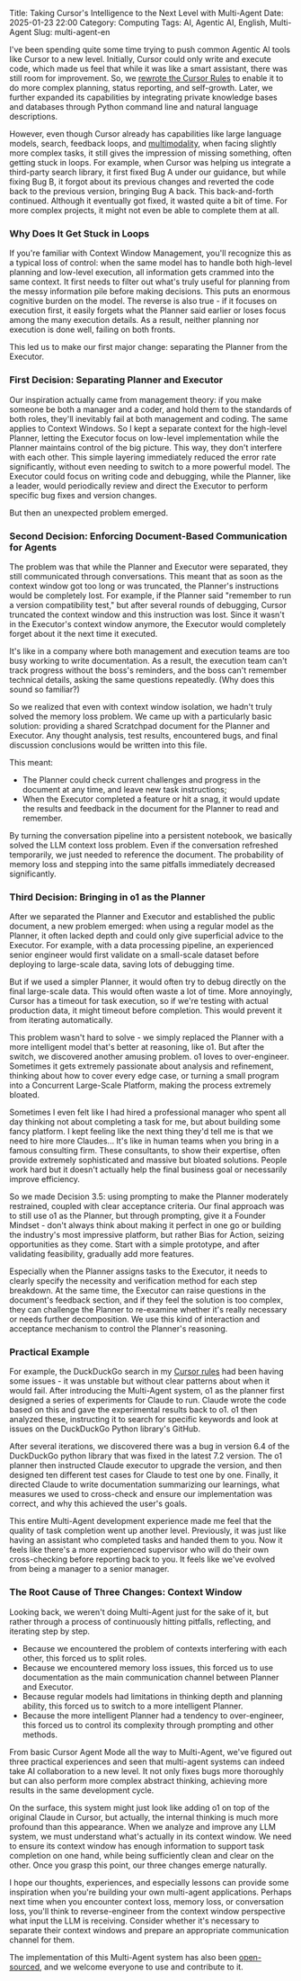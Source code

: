 Title: Taking Cursor's Intelligence to the Next Level with Multi-Agent
Date: 2025-01-23 22:00
Category: Computing
Tags: AI, Agentic AI, English, Multi-Agent
Slug: multi-agent-en

I've been spending quite some time trying to push common Agentic AI tools like Cursor to a new level. Initially, Cursor could only write and execute code, which made us feel that while it was like a smart assistant, there was still room for improvement. So, we [rewrote the Cursor Rules](/cursor-to-devin-en.html) to enable it to do more complex planning, status reporting, and self-growth. Later, we further expanded its capabilities by integrating private knowledge bases and databases through Python command line and natural language descriptions.

However, even though Cursor already has capabilities like large language models, search, feedback loops, and [multimodality](https://github.com/grapeot/devin.cursorrules/blob/master/tools/llm_api.py#L49), when facing slightly more complex tasks, it still gives the impression of missing something, often getting stuck in loops. For example, when Cursor was helping us integrate a third-party search library, it first fixed Bug A under our guidance, but while fixing Bug B, it forgot about its previous changes and reverted the code back to the previous version, bringing Bug A back. This back-and-forth continued. Although it eventually got fixed, it wasted quite a bit of time. For more complex projects, it might not even be able to complete them at all.

### Why Does It Get Stuck in Loops

If you're familiar with Context Window Management, you'll recognize this as a typical loss of control: when the same model has to handle both high-level planning and low-level execution, all information gets crammed into the same context. It first needs to filter out what's truly useful for planning from the messy information pile before making decisions. This puts an enormous cognitive burden on the model. The reverse is also true - if it focuses on execution first, it easily forgets what the Planner said earlier or loses focus among the many execution details. As a result, neither planning nor execution is done well, failing on both fronts.

This led us to make our first major change: separating the Planner from the Executor.

### First Decision: Separating Planner and Executor

Our inspiration actually came from management theory: if you make someone be both a manager and a coder, and hold them to the standards of both roles, they'll inevitably fail at both management and coding. The same applies to Context Windows. So I kept a separate context for the high-level Planner, letting the Executor focus on low-level implementation while the Planner maintains control of the big picture. This way, they don't interfere with each other. This simple layering immediately reduced the error rate significantly, without even needing to switch to a more powerful model. The Executor could focus on writing code and debugging, while the Planner, like a leader, would periodically review and direct the Executor to perform specific bug fixes and version changes.

But then an unexpected problem emerged.

### Second Decision: Enforcing Document-Based Communication for Agents

The problem was that while the Planner and Executor were separated, they still communicated through conversations. This meant that as soon as the context window got too long or was truncated, the Planner's instructions would be completely lost. For example, if the Planner said "remember to run a version compatibility test," but after several rounds of debugging, Cursor truncated the context window and this instruction was lost. Since it wasn't in the Executor's context window anymore, the Executor would completely forget about it the next time it executed.

It's like in a company where both management and execution teams are too busy working to write documentation. As a result, the execution team can't track progress without the boss's reminders, and the boss can't remember technical details, asking the same questions repeatedly. (Why does this sound so familiar?)

So we realized that even with context window isolation, we hadn't truly solved the memory loss problem. We came up with a particularly basic solution: providing a shared Scratchpad document for the Planner and Executor. Any thought analysis, test results, encountered bugs, and final discussion conclusions would be written into this file.

This meant:

* The Planner could check current challenges and progress in the document at any time, and leave new task instructions;
* When the Executor completed a feature or hit a snag, it would update the results and feedback in the document for the Planner to read and remember.

By turning the conversation pipeline into a persistent notebook, we basically solved the LLM context loss problem. Even if the conversation refreshed temporarily, we just needed to reference the document. The probability of memory loss and stepping into the same pitfalls immediately decreased significantly.

### Third Decision: Bringing in o1 as the Planner

After we separated the Planner and Executor and established the public document, a new problem emerged: when using a regular model as the Planner, it often lacked depth and could only give superficial advice to the Executor. For example, with a data processing pipeline, an experienced senior engineer would first validate on a small-scale dataset before deploying to large-scale data, saving lots of debugging time.

But if we used a simpler Planner, it would often try to debug directly on the final large-scale data. This would often waste a lot of time. More annoyingly, Cursor has a timeout for task execution, so if we're testing with actual production data, it might timeout before completion. This would prevent it from iterating automatically.

This problem wasn't hard to solve - we simply replaced the Planner with a more intelligent model that's better at reasoning, like o1. But after the switch, we discovered another amusing problem. o1 loves to over-engineer. Sometimes it gets extremely passionate about analysis and refinement, thinking about how to cover every edge case, or turning a small program into a Concurrent Large-Scale Platform, making the process extremely bloated.

Sometimes I even felt like I had hired a professional manager who spent all day thinking not about completing a task for me, but about building some fancy platform. I kept feeling like the next thing they'd tell me is that we need to hire more Claudes... It's like in human teams when you bring in a famous consulting firm. These consultants, to show their expertise, often provide extremely sophisticated and massive but bloated solutions. People work hard but it doesn't actually help the final business goal or necessarily improve efficiency.

So we made Decision 3.5: using prompting to make the Planner moderately restrained, coupled with clear acceptance criteria. Our final approach was to still use o1 as the Planner, but through prompting, give it a Founder Mindset - don't always think about making it perfect in one go or building the industry's most impressive platform, but rather Bias for Action, seizing opportunities as they come. Start with a simple prototype, and after validating feasibility, gradually add more features.

Especially when the Planner assigns tasks to the Executor, it needs to clearly specify the necessity and verification method for each step breakdown. At the same time, the Executor can raise questions in the document's feedback section, and if they feel the solution is too complex, they can challenge the Planner to re-examine whether it's really necessary or needs further decomposition. We use this kind of interaction and acceptance mechanism to control the Planner's reasoning.

### Practical Example

For example, the DuckDuckGo search in my [Cursor rules](https://github.com/grapeot/devin.cursorrules) had been having some issues - it was unstable but without clear patterns about when it would fail. After introducing the Multi-Agent system, o1 as the planner first designed a series of experiments for Claude to run. Claude wrote the code based on this and gave the experimental results back to o1. o1 then analyzed these, instructing it to search for specific keywords and look at issues on the DuckDuckGo Python library's GitHub.

After several iterations, we discovered there was a bug in version 6.4 of the DuckDuckGo python library that was fixed in the latest 7.2 version. The o1 planner then instructed Claude executor to upgrade the version, and then designed ten different test cases for Claude to test one by one. Finally, it directed Claude to write documentation summarizing our learnings, what measures we used to cross-check and ensure our implementation was correct, and why this achieved the user's goals.

This entire Multi-Agent development experience made me feel that the quality of task completion went up another level. Previously, it was just like having an assistant who completed tasks and handed them to you. Now it feels like there's a more experienced supervisor who will do their own cross-checking before reporting back to you. It feels like we've evolved from being a manager to a senior manager.

### The Root Cause of Three Changes: Context Window

Looking back, we weren't doing Multi-Agent just for the sake of it, but rather through a process of continuously hitting pitfalls, reflecting, and iterating step by step.

* Because we encountered the problem of contexts interfering with each other, this forced us to split roles.
* Because we encountered memory loss issues, this forced us to use documentation as the main communication channel between Planner and Executor.
* Because regular models had limitations in thinking depth and planning ability, this forced us to switch to a more intelligent Planner.
* Because the more intelligent Planner had a tendency to over-engineer, this forced us to control its complexity through prompting and other methods.

From basic Cursor Agent Mode all the way to Multi-Agent, we've figured out three practical experiences and seen that multi-agent systems can indeed take AI collaboration to a new level. It not only fixes bugs more thoroughly but can also perform more complex abstract thinking, achieving more results in the same development cycle.

On the surface, this system might just look like adding o1 on top of the original Claude in Cursor, but actually, the internal thinking is much more profound than this appearance. When we analyze and improve any LLM system, we must understand what's actually in its context window. We need to ensure its context window has enough information to support task completion on one hand, while being sufficiently clean and clear on the other. Once you grasp this point, our three changes emerge naturally.

I hope our thoughts, experiences, and especially lessons can provide some inspiration when you're building your own multi-agent applications. Perhaps next time when you encounter context loss, memory loss, or conversation loss, you'll think to reverse-engineer from the context window perspective what input the LLM is receiving. Consider whether it's necessary to separate their context windows and prepare an appropriate communication channel for them.

The implementation of this Multi-Agent system has also been [open-sourced](https://github.com/grapeot/devin.cursorrules/tree/multi-agent), and we welcome everyone to use and contribute to it.